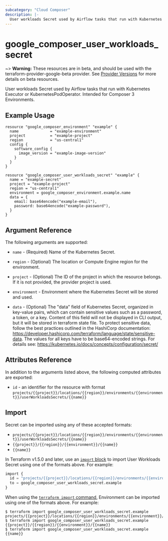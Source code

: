 ```yaml
---
subcategory: "Cloud Composer"
description: |-
  User workloads Secret used by Airflow tasks that run with Kubernetes Executor or KubernetesPodOperator.
---
```


# google_composer_user_workloads_secret

~> **Warning:** These resources are in beta, and should be used with the terraform-provider-google-beta provider.
See [Provider Versions](https://terraform.io/docs/providers/google/guides/provider_versions.html) for more details on beta resources.

User workloads Secret used by Airflow tasks that run with Kubernetes Executor or KubernetesPodOperator. 
Intended for Composer 3 Environments.

## Example Usage

```hcl
resource "google_composer_environment" "example" {
  name              = "example-environment"
  project           = "example-project"
  region            = "us-central1"
  config {
    software_config {
      image_version = "example-image-version"
    }
  }
}

resource "google_composer_user_workloads_secret" "example" {
  name = "example-secret"
  project = "example-project"
  region = "us-central1"
  environment = google_composer_environment.example.name
  data = {
    email: base64encode("example-email"),
    password: base64encode("example-password"),
  }
}
```

## Argument Reference

The following arguments are supported:

* `name` -
  (Required)
  Name of the Kubernetes Secret.

* `region` -
  (Optional)
  The location or Compute Engine region for the environment.

* `project` -
  (Optional)
  The ID of the project in which the resource belongs.
  If it is not provided, the provider project is used.

* `environment` -
  Environment where the Kubernetes Secret will be stored and used.

* `data` -
  (Optional) 
  The "data" field of Kubernetes Secret, organized in key-value pairs,
  which can contain sensitive values such as a password, a token, or a key. 
  Content of this field will not be displayed in CLI output, 
  but it will be stored in terraform state file. To protect sensitive data, 
  follow the best practices outlined in the HashiCorp documentation: 
  https://developer.hashicorp.com/terraform/language/state/sensitive-data.
  The values for all keys have to be base64-encoded strings. 
  For details see: https://kubernetes.io/docs/concepts/configuration/secret/



## Attributes Reference

In addition to the arguments listed above, the following computed attributes are exported:

* `id` - an identifier for the resource with format `projects/{{project}}/locations/{{region}}/environments/{{environment}}/userWorkloadsSecrets/{{name}}`

## Import

Secret can be imported using any of these accepted formats:

* `projects/{{project}}/locations/{{region}}/environments/{{environment}}/userWorkloadsSecrets/{{name}}`
* `{{project}}/{{region}}/{{environment}}/{{name}}`
* `{{name}}`

In Terraform v1.5.0 and later, use an [`import` block](https://developer.hashicorp.com/terraform/language/import) to import User Workloads Secret using one of the formats above. For example:

```tf
import {
  id = "projects/{{project}}/locations/{{region}}/environments/{{environment}}/userWorkloadsSecrets/{{name}}"
  to = google_composer_user_workloads_secret.example
}
```

When using the [`terraform import` command](https://developer.hashicorp.com/terraform/cli/commands/import), Environment can be imported using one of the formats above. For example:

```
$ terraform import google_composer_user_workloads_secret.example projects/{{project}}/locations/{{region}}/environments/{{environment}}/userWorkloadsSecrets/{{name}}
$ terraform import google_composer_user_workloads_secret.example {{project}}/{{region}}/{{environment}}/{{name}}
$ terraform import google_composer_user_workloads_secret.example {{name}}
```

